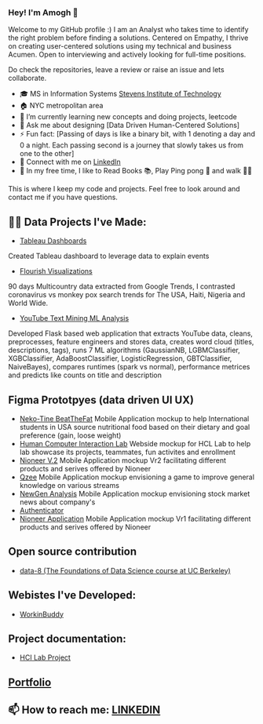 ### Hey! I'm Amogh 👋

Welcome to my GitHub profile :) 
I am an Analyst who takes time to identify the right problem before finding a solutions. Centered on Empathy, I thrive on creating user-centered solutions using my technical and business Acumen. Open to interviewing and actively looking for full-time positions.

Do check the repositories, leave a review or raise an issue and lets collaborate.

- 🎓 MS in Information Systems [Stevens Institute of Technology](https://www.stevens.edu/school-business/masters-programs/information-systems)
- 🏠 NYC metropolitan area
- 🌱 I’m currently learning new concepts and doing projects, leetcode
- 💬 Ask me about designing [Data Driven Human-Centered Solutions]
- ⚡ Fun fact: [Passing of days is like a binary bit, with 1 denoting a day and 0 a night. Each passing second is a journey that slowly takes us from one to the other]
- 🤝 Connect with me on [LinkedIn](https://www.linkedin.com/in/amoghkokari/)
- 🎈 In my free time, I like to Read Books 📚, Play Ping pong 🏓 and walk 🚶‍♂️

This is where I keep my code and projects. Feel free to look around and contact me if you have questions.

## 👨‍💻 Data Projects I've Made:

- [Tableau Dashboards](https://public.tableau.com/app/profile/amoghkokari)

Created Tableau dashboard to leverage data to explain events

- [Flourish Visualizations](https://public.flourish.studio/visualisation/10860806/)

90 days Multicountry data extracted from Google Trends, I contrasted coronavirus vs monkey pox search trends for The USA, Haiti, Nigeria and World Wide.

- [YouTube Text Mining ML Analysis](https://github.com/amoghkokari/youTube_textMining_ML_Analysis)

Developed Flask based web application that extracts YouTube data, cleans, preprocesses, feature engineers and stores data, creates word cloud (titles, descriptions, tags), runs 7 ML algorithms (GaussianNB, LGBMClassifier, XGBClassifier, AdaBoostClassifier, LogisticRegression, GBTClassifier, NaiveBayes), compares runtimes (spark vs normal), performance metrices and predicts like counts on title and description

## Figma Prototpyes (data driven UI UX)

- [Neko-Tine BeatTheFat](https://www.figma.com/proto/kOJYB4BlA9dLRKlucSTUig/BTF?type=design&node-id=8-2&t=CAubBeAtzthSb0bF-1&scaling=scale-down&page-id=0%3A1&starting-point-node-id=8%3A2&mode=design)
  Mobile Application mockup to help International students in USA source nutritional food based on their dietary and goal preference (gain, loose weight)
- [Human Computer Interaction Lab](https://www.figma.com/proto/NT0i0Lx5zegnNuJArNAMWS/StevensHCI?node-id=1%3A2&starting-point-node-id=1%3A2)
  Webside mockup for HCL Lab to help lab showcase its projects, teammates, fun activites and enrollment
- [Nioneer V.2](https://www.figma.com/proto/LzOZNJ2rKPeGM7xzjn9vrE/Untitled?node-id=1%3A2)
  Mobile Application mockup Vr2 facilitating different products and serives offered by Nioneer
- [Qzee](https://www.figma.com/proto/AuFRUijarfTwSzMDBsoin3/Qzeee?node-id=0%3A3&scaling=scale-down&page-id=0%3A1&starting-point-node-id=11%3A2)
  Mobile Application mockup envisioning a game to improve general knowledge on various streams
- [NewGen Analysis](https://www.figma.com/proto/YWytkthtZJxeRyecV2cI2s/NGA?node-id=11%3A5&scaling=scale-down&page-id=11%3A0&starting-point-node-id=39%3A76&show-proto-sidebar=1)
  Mobile Application mockup envisioning stock market news about company's 
- [Authenticator](https://www.figma.com/proto/UnCjKfv9U8qaThBja217a9/Authenticator?node-id=7%3A194&scaling=min-zoom&page-id=0%3A1)
- [Nioneer Application](https://www.figma.com/proto/BjfEVzu7iWSEQ7ZtsHQvZ0/UI?node-id=1%3A25&scaling=scale-down&page-id=0%3A1&starting-point-node-id=1%3A5)
  Mobile Application mockup Vr1 facilitating different products and serives offered by Nioneer

## Open source contribution

- [data-8 (The Foundations of Data Science course at UC Berkeley)](https://github.com/data-8/datascience/pull/576)

## Webistes I've Developed:

- [WorkinBuddy](http://workinbuddy.com)

## Project documentation:

- [HCI Lab Project](https://amoghkokari.slite.page/p/HqNWOHL0w_jkiA/HCI-LAB-Project-Document)

## [Portfolio](https://padlet.com/amoghkokari/my-portfolio-pmedtgib3l3qk1ma)

## 📫 How to reach me: [LINKEDIN](https://www.linkedin.com/in/amoghkokari/)
